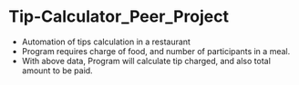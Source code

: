 # Tip-Calculator_Peer_Project
* Automation of tips calculation in a restaurant
* Program requires charge of food, and number of participants in a meal.
* With above data, Program will calculate tip charged, and also total amount to be paid.

